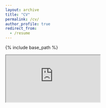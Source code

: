 ```yaml
---
layout: archive
title: "CV"
permalink: /cv/
author_profile: true
redirect_from:
  - /resume
---
```


{% include base_path %}

<iframe src="https://docs.google.com/document/d/1Z9Yrc--5h7TYuxNb4_uT4Nr-H7FG1FAVFE_dewfXa1c/pub?embedded=true" ></iframe>
